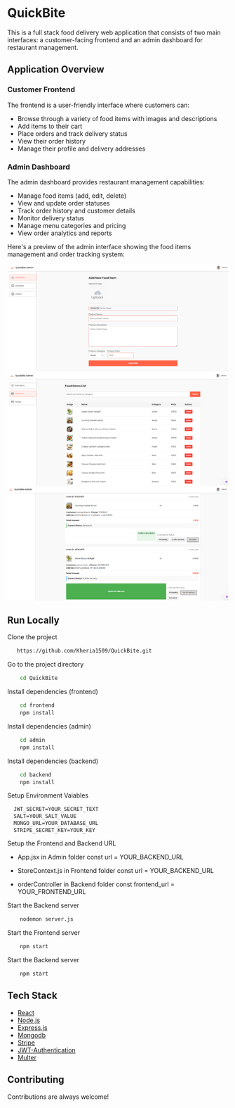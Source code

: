 # QuickBite
This is a full stack food delivery web application that consists of two main interfaces: a customer-facing frontend and an admin dashboard for restaurant management.

## Application Overview

### Customer Frontend
The frontend is a user-friendly interface where customers can:
- Browse through a variety of food items with images and descriptions
- Add items to their cart
- Place orders and track delivery status
- View their order history
- Manage their profile and delivery addresses

### Admin Dashboard
The admin dashboard provides restaurant management capabilities:
- Manage food items (add, edit, delete)
- View and update order statuses
- Track order history and customer details
- Monitor delivery status
- Manage menu categories and pricing
- View order analytics and reports

Here's a preview of the admin interface showing the food items management and order tracking system:

![Admin Dashboard Preview](./admin/src/assets/Screenshot%202025-04-27%20124754.png)
![Admin Dashboard Preview](./admin/src/assets/Screenshot%202025-04-27%20124815.png)
![Admin Dashboard Preview](./admin/src/assets/Screenshot%202025-04-27%20124903.png)


## Run Locally

Clone the project

```bash
   https://github.com/Kheria1509/QuickBite.git
```
Go to the project directory

```bash
    cd QuickBite

```
Install dependencies (frontend)

```bash
    cd frontend
    npm install
```
Install dependencies (admin)

```bash
    cd admin
    npm install
```
Install dependencies (backend)

```bash
    cd backend
    npm install
```
Setup Environment Vaiables

```Make .env file in "backend" folder and store environment Variables
  JWT_SECRET=YOUR_SECRET_TEXT
  SALT=YOUR_SALT_VALUE
  MONGO_URL=YOUR_DATABASE_URL
  STRIPE_SECRET_KEY=YOUR_KEY
 ```

Setup the Frontend and Backend URL
   - App.jsx in Admin folder
      const url = YOUR_BACKEND_URL
     
  - StoreContext.js in Frontend folder
      const url = YOUR_BACKEND_URL

  - orderController in Backend folder
      const frontend_url = YOUR_FRONTEND_URL 

Start the Backend server

```bash
    nodemon server.js
```

Start the Frontend server

```bash
    npm start
```

Start the Backend server

```bash
    npm start
```
## Tech Stack
* [React](https://reactjs.org/)
* [Node.js](https://nodejs.org/en)
* [Express.js](https://expressjs.com/)
* [Mongodb](https://www.mongodb.com/)
* [Stripe](https://stripe.com/)
* [JWT-Authentication](https://jwt.io/introduction)
* [Multer](https://www.npmjs.com/package/multer)



## Contributing

Contributions are always welcome!
